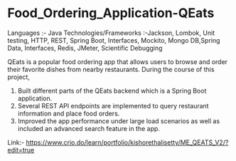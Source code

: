 # Food_Ordering_Application-QEats
Languages :- Java
Technologies/Frameworks :-Jackson, Lombok, Unit testing, HTTP, REST, Spring Boot, Interfaces, Mockito, Mongo DB,Spring Data, Interfaces, Redis, JMeter, Scientific Debugging

QEats is a popular food ordering app that allows users to browse and order their favorite dishes from nearby restaurants. During the course of this project,

1. Built different parts of the QEats backend which is a Spring Boot application.
2. Several REST API endpoints are implemented to query restaurant information and place food orders.
3. Improved the app performance under large load scenarios as well as included an advanced search feature in the app.

Link:- https://www.crio.do/learn/portfolio/kishorethalisetty/ME_QEATS_V2/?edit=true
